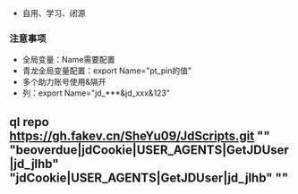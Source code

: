  - 自用、学习、闭源

### 注意事项

 - 全局变量：Name需要配置
 - 青龙全局变量配置：export Name="pt_pin的值"
 - 多个助力账号使用&隔开
 - 列：export Name="jd_***&jd_xxx&123"

## ql repo https://gh.fakev.cn/SheYu09/JdScripts.git "" "beoverdue|jdCookie|USER_AGENTS|GetJDUser|jd_jlhb" "jdCookie|USER_AGENTS|GetJDUser|jd_jlhb" ""
